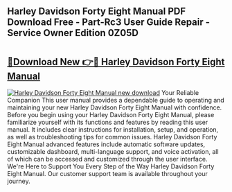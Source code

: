 ## Harley Davidson Forty Eight Manual PDF Download Free - Part-Rc3 User Guide Repair - Service Owner Edition 0Z05D

# <h2><a href="http://bc67025.oget.top/?id=Harley+Davidson+Forty+Eight+Manual">🔗Download New 👉🔴 Harley Davidson Forty Eight Manual</a></h2>

[![Harley Davidson Forty Eight Manual new download](https://i.imgur.com/5g1atiW.png)](http://bc67025.oget.top/?id=Harley+Davidson+Forty+Eight+Manual)
Your Reliable Companion This user manual provides a dependable guide to operating and maintaining your new Harley Davidson Forty Eight Manual with confidence. Before you begin using your Harley Davidson Forty Eight Manual, please familiarize yourself with its functions and features by reading this user manual. It includes clear instructions for installation, setup, and operation, as well as troubleshooting tips for common issues. Harley Davidson Forty Eight Manual advanced features include automatic software updates, customizable dashboard, multi-language support, and voice activation, all of which can be accessed and customized through the user interface. We're Here to Support You Every Step of the Way Harley Davidson Forty Eight Manual. Our customer support team is available throughout your journey.
